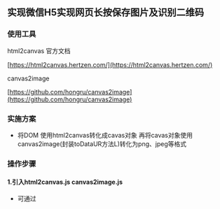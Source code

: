 ## 实现微信H5实现网页长按保存图片及识别二维码


### 使用工具

html2canvas 官方文档

[https://html2canvas.hertzen.com/](https://html2canvas.hertzen.com/)

canvas2image

[https://github.com/hongru/canvas2image](https://github.com/hongru/canvas2image)

### 实施方案

- 将DOM 使用html2canvas转化成cavas对象 再将cavas对象使用canvas2image(封装toDataUR方法L)转化为png、jpeg等格式


### 操作步骤
#### 1.引入html2canvas.js  canvas2image.js
- 可通过<script>标签引入

##### webpack引入（vue react）
``` 
npm install --save html2canvas
或
yarn add html2canvas
// 目前我安装的版本 package.json中显示的
// html2canvas": "^1.0.0-alpha.12",
```

```
npm install --save canvas2image
// "canvas2image": "^1.0.5",
```
**网上大多中文教程版本与官方版本不一致，写法也有出入，最好在实际使用时查看官方文档**

npm 安装成功后还在需要使用的vue组件中用import引入

``` 
import html2canvas from 'html2canvas';
import Canvas2Image from 'canvas2image';
// 并且在components中声名
export default {
    data(){
      return{
      }
    },
    components: {
      Canvas2Image,
      html2canvas
    },
}
```
我这直接使用import引入Canvas2Image 可能会报错需修改源码

./node_moduler/canvas2image/canvas2image.js
```
在最后一行加入export default Canvas2Image;
var Canvas2Image = function (){
    ...
}
export default Canvas2Image;

```

### 接下来就可以安排上了
#### first第一步 html 转为 canvas
选中dom对象（记住是dom对象非jquery对象 不懂的自行百度）

基于html2canvas.js可将一个元素渲染为canvas，只需要简单的调用html2canvas(element[, options]);即可。下列html2canvas方法会返回一个包含有<canvas>元素的promise：
```
html2canvas(document.body).then(function(canvas) {
    document.body.appendChild(canvas);
    // 把body内包含的内容全部转化为canvas
});
```
#### 第二部把canvas对象转化为image对象 并且使用dom操作把img标签插入即可

### 清晰度解决方案
将canvas对象的属性width和height属性放大为2倍，最后将canvas的CSS样式width和height设置为原先正常的大小。


全部操作代码
```
    convert2canvas() {
      // 获取需要转化的dom对象 直接使用$('.wrap')选取的为jquery对象 无法继续操作
      var cntElem = $('.wrap')[0];

      var shareContent = cntElem; //需要截图的包裹的（原生的）DOM 对象
      var width = shareContent.offsetWidth; //获取dom 宽度
      var height = shareContent.offsetHeight; //获取dom 高度

      var canvas = document.createElement("canvas"); //创建一个canvas节点
      var scale = 2; //定义任意放大倍数 支持小数
      canvas.width = width * scale; //定义canvas 宽度 * 缩放
      canvas.height = height * scale; //定义canvas高度 *缩放
      //放大后再缩小提高清晰度
      canvas.getContext("2d").scale(scale, scale); 
      
      console.log(width)
      console.log(height)
      // 设置html2canvas方法的配置
      var opts = {
        scale: scale, // 添加的scale 参数
        canvas: canvas, //自定义 canvas
        // allowTaint: true, //允许画布上有跨域图片 不建议使用 后面详细补充
        // logging: true, //日志开关，便于查看html2canvas的内部执行流程
        width: width, //dom 原始宽度
        height: height,
        useCORS: true // 【重要】开启跨域配置
      };
      // 开始转化为canvs对象
      html2canvas(shareContent, opts).then(function(canvas) {

        var context = canvas.getContext('2d');
        // 【重要】关闭抗锯齿
        context.mozImageSmoothingEnabled = false;
        context.webkitImageSmoothingEnabled = false;
        context.msImageSmoothingEnabled = false;
        context.imageSmoothingEnabled = false;

        // 【重要】默认转化的格式为png,也可设置为其他格式
        var img = Canvas2Image.convertToJPEG(canvas, canvas.width, canvas.height);
        //转化后放哪 最好放在与 .wrap 父级下
        var detail = document.getElementsByName(".wrap");
        detail.appendChild(img);
        // 最后设置img标签为正常高度宽度 提高清晰度
        $(img).css({
          "width": canvas.width / 2 + "px",
          "height": canvas.height / 2 + "px",
        }).addClass('f-full');

      });
    }
```
### **注意事项**
移动端截屏 只截取到浏览器当前显示的画面即一屏高度

可能原因 
- 截取组件设置高度为height:100%;
- 如若在截取的div中使用background-image：url() 设置背景图请使用img标签设置背景把需截取的dom撑开

如下结构设置
```
.main{
    height: auto;
    width: 100%;
}
img{
    width:100%;
}

<div class="main"><img><div>
```

### 含有跨域图片（如微信头像等）
**如直接使用微信头像url 放入img标签中 设置html2canvas useCORS 可污染画布 allowTaint: true 虽然可转成画布 但是 cavas通过Canvas2Image 或者 toDataURL 是无法无法转化成base64 图片的**

最好的解决方法通过
- 服务端的代理转发(forward)实现  
- nginx 反向代理


### 图片加载完成后执行截图

img 标签 有 onload 属性 把方法绑定在onload上即可（vue中 @load）

